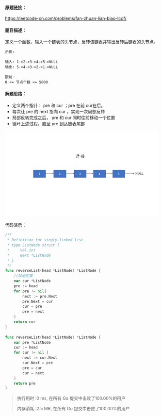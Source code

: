 ####  原题链接：

https://leetcode-cn.com/problems/fan-zhuan-lian-biao-lcof/



#### 题目描述：

定义一个函数，输入一个链表的头节点，反转该链表并输出反转后链表的头节点。

```
示例:

输入: 1->2->3->4->5->NULL
输出: 5->4->3->2->1->NULL

限制：
0 <= 节点个数 <= 5000
```



#### 解题思路：

- 定义两个指针： pre 和 cur ；pre 在前 cur在后。
- 每次让 pre 的 next 指向 cur ，实现一次局部反转
- 局部反转完成之后， pre 和 cur 同时往前移动一个位置
- 循环上述过程，直至 pre 到达链表尾部

![img](image/9ce26a709147ad9ce6152d604efc1cc19a33dc5d467ed2aae5bc68463fdd2888.gif)

代码演示：

```go
/**
 * Definition for singly-linked list.
 * type ListNode struct {
 *     Val int
 *     Next *ListNode
 * }
 */
func reverseList(head *ListNode) *ListNode {
    //就地逆置
    var cur *ListNode
    pre := head
    for pre != nil{
        next := pre.Next
        pre.Next = cur
        cur = pre
        pre = next
    }
    return cur
}

func reverseList(head *ListNode) *ListNode {
    var pre *ListNode
    cur := head
    for cur != nil {
        next := cur.Next
        cur.Next = pre
        pre = cur
        cur = next
    }
    return pre
}
```

> 执行用时 :0 ms, 在所有 Go 提交中击败了100.00%的用户
>
> 内存消耗 :2.5 MB, 在所有 Go 提交中击败了100.00%的用户